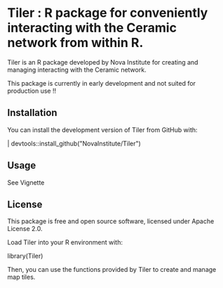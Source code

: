 # Tiler : R package for conveniently interacting with the Ceramic network from within R.

Tiler is an R package developed by Nova Institute for creating and managing interacting with the Ceramic network.

This package is currently in early development and not suited for production use !!

## Installation

You can install the development version of Tiler from GitHub with:

| devtools::install_github("NovaInstitute/Tiler")

## **Usage**

See Vignette

## **License**

This package is free and open source software, licensed under Apache License 2.0.

Load Tiler into your R environment with:

library(Tiler)

Then, you can use the functions provided by Tiler to create and manage map tiles.

## 
